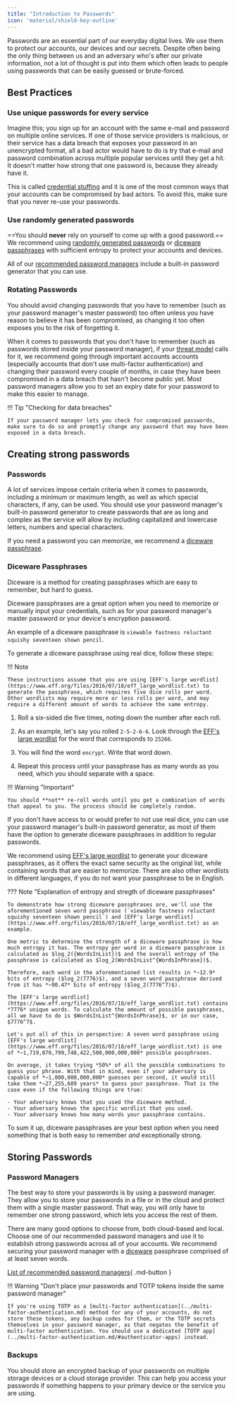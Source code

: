 ```yaml
---
title: "Introduction to Passwords"
icon: 'material/shield-key-outline'
---
```


Passwords are an essential part of our everyday digital lives. We use them to protect our accounts, our devices and our secrets. Despite often being the only thing between us and an adversary who's after our private information, not a lot of thought is put into them which often leads to people using passwords that can be easily guessed or brute-forced.

## Best Practices

### Use unique passwords for every service

Imagine this; you sign up for an account with the same e-mail and password on multiple online services. If one of those service providers is malicious, or their service has a data breach that exposes your password in an unencrypted format, all a bad actor would have to do is try that e-mail and password combination across multiple popular services until they get a hit. It doesn't matter how strong that one password is, because they already have it.

This is called [credential stuffing](https://en.wikipedia.org/wiki/Credential_stuffing) and it is one of the most common ways that your accounts can be compromised by bad actors. To avoid this, make sure that you never re-use your passwords.

### Use randomly generated passwords

==You should **never** rely on yourself to come up with a good password.== We recommend using [randomly generated passwords](#passwords) or [diceware passphrases](#diceware) with sufficient entropy to protect your accounts and devices.

All of our [recommended password managers](../passwords.md) include a built-in password generator that you can use.

### Rotating Passwords

You should avoid changing passwords that you have to remember (such as your password manager's master password) too often unless you have reason to believe it has been compromised, as changing it too often exposes you to the risk of forgetting it.

When it comes to passwords that you don't have to remember (such as passwords stored inside your password manager), if your [threat model](threat-modeling.md) calls for it, we recommend going through important accounts accounts (especially accounts that don't use multi-factor authentication) and changing their password every couple of months, in case they have been compromised in a data breach that hasn't become public yet. Most password managers allow you to set an expiry date for your password to make this easier to manage.

!!! Tip "Checking for data breaches"

    If your password manager lets you check for compromised passwords, make sure to do so and promptly change any password that may have been exposed in a data breach.


## Creating strong passwords

### Passwords

A lot of services impose certain criteria when it comes to passwords, including a minimum or maximum length, as well as which special characters, if any, can be used. You should use your password manager's built-in password generator to create passwords that are as long and complex as the service will allow by including capitalized and lowercase letters, numbers and special characters.

If you need a password you can memorize, we recommend a [diceware passphrase](#diceware).

### Diceware Passphrases

Diceware is a method for creating passphrases which are easy to remember, but hard to guess.

Diceware passphrases are a great option when you need to memorize or manually input your credentials, such as for your password manager's master password or your device's encryption password.

An example of a diceware passphrase is `viewable fastness reluctant squishy seventeen shown pencil`.

To generate a diceware passphrase using real dice, follow these steps:

!!! Note

    These instructions assume that you are using [EFF's large wordlist](https://www.eff.org/files/2016/07/18/eff_large_wordlist.txt) to generate the passphrase, which requires five dice rolls per word. Other wordlists may require more or less rolls per word, and may require a different amount of words to achieve the same entropy.

1. Roll a six-sided die five times, noting down the number after each roll.

2. As an example, let's say you rolled `2-5-2-6-6`. Look through the [EFF's large wordlist](https://www.eff.org/files/2016/07/18/eff_large_wordlist.txt) for the word that corresponds to `25266`.

3. You will find the word `encrypt`. Write that word down.

4. Repeat this process until your passphrase has as many words as you need, which you should separate with a space.

!!! Warning "Important"

    You should **not** re-roll words until you get a combination of words that appeal to you. The process should be completely random.

If you don't have access to or would prefer to not use real dice, you can use your password manager's built-in password generator, as most of them have the option to generate diceware passphrases in addition to regular passwords.

We recommend using [EFF's large wordlist](https://www.eff.org/files/2016/07/18/eff_large_wordlist.txt) to generate your diceware passphrases, as it offers the exact same security as the original list, while containing words that are easier to memorize. There are also other wordlists in different languages, if you do not want your passphrase to be in English.

??? Note "Explanation of entropy and stregth of diceware passphrases"

    To demonstrate how strong diceware passphrases are, we'll use the aforementioned seven word passphrase (`viewable fastness reluctant squishy seventeen shown pencil`) and [EFF's large wordlist](https://www.eff.org/files/2016/07/18/eff_large_wordlist.txt) as an example.

    One metric to determine the strength of a diceware passphrase is how much entropy it has. The entropy per word in a diceware passphrase is calculated as $log_2({WordsInList})$ and the overall entropy of the passphrase is calculated as $log_2(WordsInList^{WordsInPhrase})$.

    Therefore, each word in the aforementioned list results in *~12.9* bits of entropy ($log_2(7776)$), and a seven word passphrase derived from it has *~90.47* bits of entropy ($log_2(7776^7)$).

    The [EFF's large wordlist](https://www.eff.org/files/2016/07/18/eff_large_wordlist.txt) contains *7776* unique words. To calculate the amount of possible passphrases, all we have to do is $WordsInList^{WordsInPhrase}$, or in our case, $7776^7$.

    Let's put all of this in perspective: A seven word passphrase using [EFF's large wordlist](https://www.eff.org/files/2016/07/18/eff_large_wordlist.txt) is one of *~1,719,070,799,748,422,500,000,000,000* possible passphrases.

    On average, it takes trying *50%* of all the possible combinations to guess your phrase. With that in mind, even if your adversary is capable of *~1,000,000,000,000* guesses per second, it would still take them *~27,255,689 years* to guess your passphrase. That is the case even if the following things are true:

    - Your adversary knows that you used the diceware method.
    - Your adversary knows the specific wordlist that you used.
    - Your adversary knows how many words your passphrase contains.

To sum it up, diceware passphrases are your best option when you need something that is both easy to remember *and* exceptionally strong.

## Storing Passwords

### Password Managers

The best way to store your passwords is by using a password manager. They allow you to store your passwords in a file or in the cloud and protect them with a single master password. That way, you will only have to remember one strong password, which lets you access the rest of them.

There are many good options to choose from, both cloud-based and local. Choose one of our recommended password managers and use it to establish strong passwords across all of your accounts. We recommend securing your password manager with a [diceware](#diceware) passphrase comprised of at least seven words.

[List of recommended password managers](../passwords.md){ .md-button }

!!! Warning "Don't place your passwords and TOTP tokens inside the same password manager"

    If you're using TOTP as a [multi-factor authentication](../multi-factor-authentication.md) method for any of your accounts, do not store these tokens, any backup codes for them, or the TOTP secrets themselves in your password manager, as that negates the benefit of multi-factor authentication. You should use a dedicated [TOTP app](../multi-factor-authentication.md/#authenticator-apps) instead.

### Backups

You should store an encrypted backup of your passwords on multiple storage devices or a cloud storage provider. This can help you access your passwords if something happens to your primary device or the service you are using.